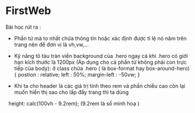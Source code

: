 # FirstWeb

Bài học rút ra :

* Phần tử mà to nhất chứa thông tin hoặc xác định được tỉ lệ nó năm trên trang nên để đơn vị là vh,vw,...
* Kỹ năng tô tàu tràn viền background của .hero ngay cả khi .hero có giới hạn kích thước là 1200px (Áp dụng cho cả phần tử không phải con trực tiếp của body):
  ở class chứa .hero ( là box-format hay box-around-hero)
  {
  postion : relative;
  left : 50%;
  margin-left : -50vw;
  }



* Khi ta cho header là các giá trị tính theo rem và phần chiều cao còn lại muốn hiển thị sao cho lấp đầy trang thì ta dùng 

&nbsp;	height: calc(100vh - 9.2rem); (9.2rem là số minh hoạ ) 

